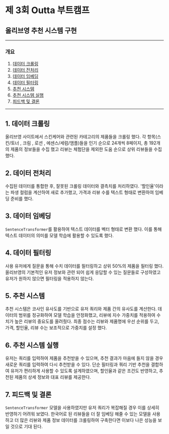 # 제 3회 Outta 부트캠프
## 올리브영 추천 시스템 구현 

<hr>

### 개요 
1. [데이터 크롤링](#프로젝트-개요)
2. [데이터 전처리](#프로젝트-구조)
3. [데이터 임베딩](#프로젝트-환경)
4. [데이터 필터링](#데이터와-모델)
5. [추천 시스템](#웹-시뮬레이터-개발)
6. [추천 시스템 실행](#추후-연구-방향)
7. [피드백 및 결론](#참고-문헌)

<hr>

## 1. 데이터 크롤링

올리브영 사이트에서 스킨케어와 관련된 카테고리의 제품들을 크롤링 했다. 
각 항목(스킨/토너 , 크림 , 로션 , 에센스/세럼/앰플)들을 인기 순으로 24개씩 8페이지, 총 192개의 제품의 정보들을 수집 했고 리뷰는 체험단을 제외한 도움 순으로 상위 리뷰들을 수집 했다.

## 2. 데이터 전처리

수집된 데이터를 통합한 후, 잘못된 크롤링 데이터와 결측치를 처리하였다. '할인율'이라는 파생 컬럼을 계산하여 새로 추가했고, 가격과 리뷰 수를 텍스트 형태로 변환하여 임베딩 준비를 했다.

## 3. 데이터 임베딩

`SentenceTransformer`를 활용하여 텍스트 데이터를 벡터 형태로 변환 했다. 이를 통해 텍스트 데이터의 의미를 모델 학습에 활용할 수 있도록 했다.

## 4. 데이터 필터링

사용 유저에게 질문을 통해 수치 데이터를 필터링하고 상위 50%의 제품을 필터링 했다. 올리브영의 기본적인 유저 정보와 관련 되어 쉽게 응답할 수 있는 질문들로 구성하였고 유저가 원하지 않으면 필터링을 적용하지 않는다.

## 5. 추천 시스템

추천 시스템은 코사인 유사도를 기반으로 유저 쿼리와 제품 간의 유사도를 계산한다. 데이터의 범위를 정규화하여 모델 학습을 안정화했고, 리뷰에 지수 가중치를 적용하여 수치가 높은 리뷰의 중요도를 올려줬다. 최종 점수는 리뷰와 제품명에 우선 순위를 두고, 가격, 할인율, 리뷰 수는 보조적으로 가중치를 설정 했다.

## 6. 추천 시스템 실행

유저는 쿼리를 입력하여 제품을 추천받을 수 있으며, 추천 결과가 마음에 들지 않을 경우 새로운 쿼리를 입력하여 다시 추천받을 수 있다. 단순 필터링과 쿼리 기반 추천을 결합하여 유저가 편리하게 사용할 수 있도록 설계하였으며, 할인율과 같은 조건도 반영하고, 추천된 제품의 상세 정보와 대표 리뷰를 제공한다. 

## 7. 피드백 및 결론

`SentenceTransformer` 모델을 사용하였지만 유저 쿼리가 복잡해질 경우 이를 상세히 반영하기 어려워 보였다. 한국어로 된 리뷰들을 더 잘 임베딩 해줄 수 있는 모델을 사용하고 더 많은 리뷰와 제품 정보 데이터를 크롤링하여 구축한다면 이보다 나은 성능을 보일 것으로 기대 된다. 

